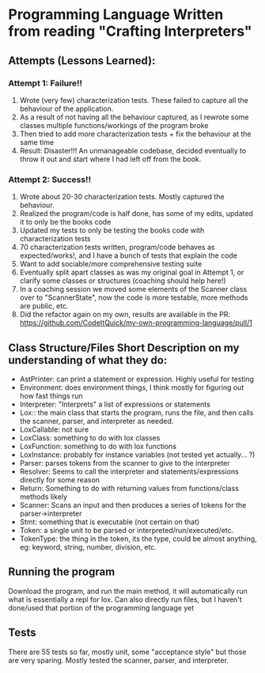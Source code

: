 # Programming Language Written from reading "Crafting Interpreters"

## Attempts (Lessons Learned):
### Attempt 1: Failure!!
1. Wrote (very few) characterization tests. These failed to capture all the behaviour of the application.
2. As a result of not having all the behaviour captured, as I rewrote some classes multiple functions/workings of the program broke
3. Then tried to add more characterization tests + fix the behaviour at the same time
4. Result: Disaster!!! An unmanageable codebase, decided eventually to throw it out and start where I had left off from the book.

### Attempt 2: Success!!
1. Wrote about 20-30 characterization tests. Mostly captured the behaviour.
2. Realized the program/code is half done, has some of my edits, updated it to only be the books code
3. Updated my tests to only be testing the books code with characterization tests
4. 70 characterization tests written, program/code behaves as expected/works!, and I have a bunch of tests that explain the code
5. Want to add sociable/more comprehensive testing suite
6. Eventually split apart classes as was my original goal in Attempt 1, or clarify some classes or structures (coaching should help here!)
7. In a coaching session we moved some elements of the Scanner class over to "ScannerState", now the code is more testable, more methods are public, etc.
8. Did the refactor again on my own, results are available in the PR: https://github.com/CodeItQuick/my-own-programming-language/pull/1

## Class Structure/Files Short Description on my understanding of what they do:
* AstPrinter: can print a statement or expression. Highly useful for testing
* Environment: does environment things, I think mostly for figuring out how fast things run
* Interpreter: "Interprets" a list of expressions or statements
* Lox:: the main class that starts the program, runs the file, and then calls the scanner, parser, and interpreter as needed.
* LoxCallable: not sure
* LoxClass: something to do with lox classes
* LoxFunction: something to do with lox functions
* LoxInstance: probably for instance variables (not tested yet actually... ?)
* Parser: parses tokens from the scanner to give to the interpreter
* Resolver: Seems to call the interpreter and statements/expressions directly for some reason
* Return: Something to do with returning values from functions/class methods likely
* Scanner: Scans an input and then produces a series of tokens for the parser->interpreter
* Stmt: something that is executable (not certain on that)
* Token: a single unit to be parsed or interpreted/run/executed/etc.
* TokenType: the thing in the token, its the type, could be almost anything, eg: keyword, string, number, division, etc.
 
## Running the program
Download the program, and run the main method, it will automatically run what is essentially a repl for lox. Can also 
directly run files, but I haven't done/used that portion of the programming language yet

## Tests
There are 55 tests so far, mostly unit, some "acceptance style" but those are very sparing. Mostly tested the scanner, parser, 
and interpreter.